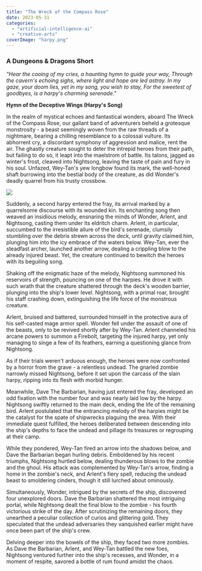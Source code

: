```yaml
---
title: "The Wreck of the Compass Rose"
date: 2023-05-31
categories: 
  - "artificial-intelligence-ai"
  - "creative-arts"
coverImage: "harpy.png"
---
```


### A Dungeons & Dragons Short

_"Hear the cooing of my cries, a haunting hymn to guide your way,_ _Through the cavern's echoing sighs, where light and hope are led astray._ _In my gaze, your doom lies, yet in my song, you wish to stay,_ _For the sweetest of goodbyes, is a harpy's charming serenade."_

**Hymn of the Deceptive Wings (Harpy's Song)**

In the realm of mystical echoes and fantastical wonders, aboard The Wreck of the Compass Rose, our gallant band of adventurers beheld a grotesque monstrosity - a beast seemingly woven from the raw threads of a nightmare, bearing a chilling resemblance to a colossal vulture. Its abhorrent cry, a discordant symphony of aggression and malice, rent the air. The ghastly creature sought to deter the intrepid heroes from their path, but failing to do so, it leapt into the maelstrom of battle. Its talons, jagged as winter's frost, cleaved into Nightsong, leaving the taste of pain and fury in his soul. Unfazed, Wey-Tan's yew longbow found its mark, the well-honed shaft burrowing into the bestial body of the creature, as did Wonder's deadly quarrel from his trusty crossbow.

[![](images/harpy.png)](http://quadraticgames.com/wp-content/uploads/2023/05/harpy.png)

Suddenly, a second harpy entered the fray, its arrival marked by a quarrelsome discourse with its wounded kin. Its enchanting song then weaved an insidious melody, ensnaring the minds of Wonder, Arlent, and Nightsong, casting them under its eldritch charm. Arlent, in particular, succumbed to the irresistible allure of the bird's serenade, clumsily stumbling over the debris strewn across the deck, until gravity claimed him, plunging him into the icy embrace of the waters below. Wey-Tan, ever the steadfast archer, launched another arrow, dealing a crippling blow to the already injured beast. Yet, the creature continued to bewitch the heroes with its beguiling song.

Shaking off the enigmatic haze of the melody, Nightsong summoned his reservoirs of strength, pouncing on one of the harpies. He drove it with such wrath that the creature shattered through the deck's wooden barrier, plunging into the ship's lower level. Nightsong, with a primal roar, brought his staff crashing down, extinguishing the life force of the monstrous creature.

Arlent, bruised and battered, surrounded himself in the protective aura of his self-casted mage armor spell. Wonder fell under the assault of one of the beasts, only to be revived shortly after by Wey-Tan. Arlent channeled his arcane powers to summon a Firebolt, targeting the injured harpy, yet only managing to singe a few of its feathers, earning a questioning glance from Nightsong.

As if their trials weren't arduous enough, the heroes were now confronted by a horror from the grave - a relentless undead. The gnarled zombie narrowly missed Nightsong, before it set upon the carcass of the slain harpy, ripping into its flesh with morbid hunger.

Meanwhile, Dave The Barbarian, having just entered the fray, developed an odd fixation with the number four and was nearly laid low by the harpy. Nightsong swiftly returned to the main deck, ending the life of the remaining bird. Arlent postulated that the entrancing melody of the harpies might be the catalyst for the spate of shipwrecks plaguing the area. With their immediate quest fulfilled, the heroes deliberated between descending into the ship's depths to face the undead and pillage its treasures or regrouping at their camp.

While they pondered, Wey-Tan fired an arrow into the shadows below, and Dave the Barbarian began hurling debris. Emboldened by his recent triumphs, Nightsong hurtled below, dealing thunderous blows to the zombie and the ghoul. His attack was complemented by Wey-Tan's arrow, finding a home in the zombie's neck, and Arlent's fiery spell, reducing the undead beast to smoldering cinders, though it still lurched about ominously.

Simultaneously, Wonder, intrigued by the secrets of the ship, discovered four unexplored doors. Dave the Barbarian shattered the most intriguing portal, while Nightsong dealt the final blow to the zombie - his fourth victorious strike of the day. After scrutinizing the remaining doors, they unearthed a peculiar collection of curios and glittering gold. They speculated that the undead adversaries they vanquished earlier might have once been part of the ship's crew.

Delving deeper into the bowels of the ship, they faced two more zombies. As Dave the Barbarian, Arlent, and Wey-Tan battled the new foes, Nightsong ventured further into the ship's recesses, and Wonder, in a moment of respite, savored a bottle of rum found amidst the chaos.
